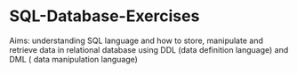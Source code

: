 # SQL-Database-Exercises

Aims: understanding SQL language and how to store, manipulate and retrieve data in relational database using DDL (data definition language) and DML ( data manipulation language)
